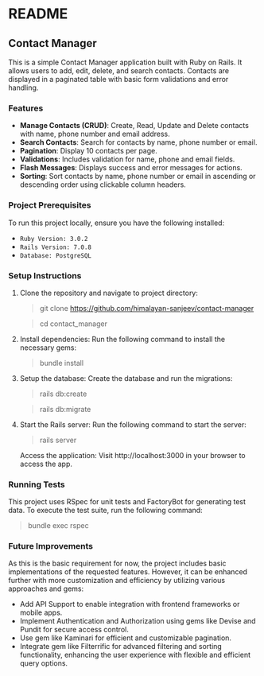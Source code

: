 # README
## Contact Manager
This is a simple Contact Manager application built with Ruby on Rails. It allows users to add, edit, delete, and search contacts. Contacts are displayed in a paginated table with basic form validations and error handling.

### Features
* **Manage Contacts (CRUD)**: Create, Read, Update and Delete contacts with name, phone number and email address.
* **Search Contacts**: Search for contacts by name, phone number or email.
* **Pagination**: Display 10 contacts per page.
* **Validations**: Includes validation for name, phone and email fields.
* **Flash Messages**: Displays success and error messages for actions.
* **Sorting**: Sort contacts by name, phone number or email in ascending or descending order using clickable column headers.

### Project Prerequisites
To run this project locally, ensure you have the following installed:

* ```Ruby Version: 3.0.2```
* ```Rails Version: 7.0.8```
* ```Database: PostgreSQL```

### Setup Instructions
1. Clone the repository and navigate to project directory:

    > git clone https://github.com/himalayan-sanjeev/contact-manager

    > cd contact_manager

2. Install dependencies: Run the following command to install the necessary gems:

    > bundle install

3. Setup the database: Create the database and run the migrations:
    > rails db:create
    
    > rails db:migrate

4. Start the Rails server: Run the following command to start the server:
    > rails server

    Access the application: Visit http://localhost:3000 in your browser to access the app.

### Running Tests
This project uses RSpec for unit tests and FactoryBot for generating test data. To execute the test suite, run the following command:

  > bundle exec rspec

### Future Improvements
As this is the basic requirement for now, the project includes basic implementations of the requested features. However, it can be enhanced further with more customization and efficiency by utilizing various approaches and gems:
* Add API Support to enable integration with frontend frameworks or mobile apps.
* Implement Authentication and Authorization using gems like Devise and Pundit for secure access control.
* Use gem like Kaminari for efficient and customizable pagination.
* Integrate gem like Filterrific for advanced filtering and sorting functionality, enhancing the user experience with flexible and efficient query options.